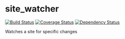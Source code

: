 site_watcher
============
[![Build Status](https://travis-ci.org/johvik/site_watcher.png?branch=master)](https://travis-ci.org/johvik/site_watcher)
[![Coverage Status](https://coveralls.io/repos/johvik/site_watcher/badge.png)](https://coveralls.io/r/johvik/site_watcher)
[![Dependency Status](https://gemnasium.com/johvik/site_watcher.png)](https://gemnasium.com/johvik/site_watcher)

Watches a site for specific changes
